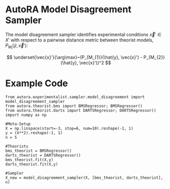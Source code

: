 # AutoRA Model Disagreement Sampler

The model disagreement sampler identifies experimental conditions $\vec{x}' \in X'$ with respect to
a pairwise distance metric between theorist models, $P_{M_{i}}(\hat{y}, \vec{x}')$:

$$
\underset{\vec{x}'}{\arg\max}~(P_{M_{1}}(\hat{y}, \vec{x}') - P_{M_{2}}(\hat{y}, \vec{x}'))^2
$$

# Example Code

```
from autora.experimentalist.sampler.model_disagreement import model_disagreement_sampler
from autora.theorist.bms import BMSRegressor; BMSRegressor()
from autora.theorist.darts import DARTSRegressor; DARTSRegressor()
import numpy as np

#Meta-Setup
X = np.linspace(start=-3, stop=6, num=10).reshape(-1, 1)
y = (X**2).reshape(-1, 1)
n = 5

#Theorists
bms_theorist = BMSRegressor()
darts_theorist = DARTSRegressor()
bms_theorist.fit(X,y)
darts_theorist.fit(X,y)

#Sampler
X_new = model_disagreement_sampler(X, [bms_theorist, darts_theorist], n)
```
